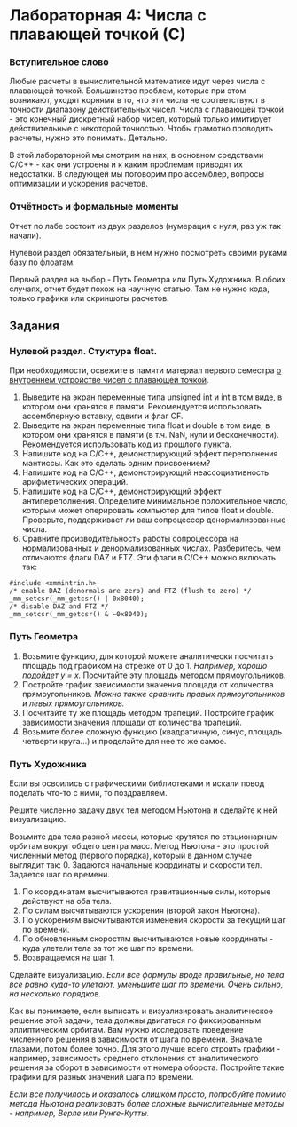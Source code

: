 # Лабораторная 4: Числа с плавающей точкой (С)


### Вступительное слово

Любые расчеты в вычислительной математике идут через числа с плавающей точкой. 
Большинство проблем, которые при этом возникают, уходят корнями в то, что эти числа не соответствуют в точности диапазону действительных чисел.
Числа с плавающей точкой - это конечный дискретный набор чисел, который только имитирует действительные с некоторой точностью.
Чтобы грамотно проводить расчеты, нужно это понимать.
Детально.

В этой лабораторной мы смотрим на них, в основном средствами C/C++ - как они устроены и к каким проблемам приводят их недостатки.
В следующей мы поговорим про ассемблер, вопросы оптимизации и ускорения расчетов.

### Отчётность и формальные моменты

Отчет по лабе состоит из двух разделов (нумерация с нуля, раз уж так начали). 

Нулевой раздел обязательный, в нем нужно посмотреть своими руками базу по флоатам. 

Первый раздел на выбор - Путь Геометра или Путь Художника. 
В обоих случаях, отчет будет похож на научную статью. 
Там не нужно кода, только графики или скриншоты расчетов.

## Задания

### Нулевой раздел. Стуктура float.

При необходимости, освежите в памяти материал первого семестра [о внутреннем устройстве чисел с плавающей точкой](https://youtu.be/DJbiaxKAs9c?list=PLecy9mZ2ycLK4kjnS2SXSUVY2w044lxGd&t=3532).

1. Выведите на экран переменные типа unsigned int и int в том виде, в котором они хранятся в памяти. Рекомендуется использовать ассемблерную вставку, сдвиги и флаг CF.
2. Выведите на экран переменные типа float и double в том виде, в котором они хранятся в памяти (в т.ч. NaN, нули и бесконечности). Рекомендуется использовать код из прошлого пункта.
3. Напишите код на С/С++, демонстрирующий эффект переполнения мантиссы. Как это сделать одним присвоением?
4. Напишите код на С/С++, демонстрирующий неассоциативность арифметических операций.
5. Напишите код на С/С++, демонстрирующий эффект антипереполнения. Определите минимальное положительное число, которым может оперировать компьютер для типов float и double. Проверьте, поддерживает ли ваш сопроцессор денормализованные числа.
6. Сравните производительность работы сопроцессора на нормализованных и денормализованных числах. Разберитесь, чем отличаются флаги DAZ и FTZ. Эти флаги в С/С++ можно включать так:
```
#include <xmmintrin.h>
/* enable DAZ (denormals are zero) and FTZ (flush to zero) */
_mm_setcsr(_mm_getcsr() | 0x8040);
/* disable DAZ and FTZ */
_mm_setcsr(_mm_getcsr() & ~0x8040);
```

### Путь Геометра

1. Возьмите функцию, для которой можете аналитически посчитать площадь под графиком на отрезке от 0 до 1. 
*Например, хорошо подойдет y = x.*
Посчитайте эту площадь методом прямоугольников.
2. Постройте график зависимости значения площади от количества прямоугольников. 
*Можно также сравнить правых прямоугольников и левых прямоугольников.*
3. Посчитайте ту же площадь методом трапеций. 
Постройте график зависимости значения площади от количества трапеций.
4. Возьмите более сложную функцию (квадратичную, синус, площадь четверти круга...) и проделайте для нее то же самое.

### Путь Художника

Если вы освоились с графическими библиотеками и искали повод поделать что-то с ними, то поздравляем.

Решите численно задачу двух тел методом Ньютона и сделайте к ней визуализацию.

Возьмите два тела разной массы, которые крутятся по стационарным орбитам вокруг общего центра масс.
Метод Ньютона - это простой численный метод (первого порядка), который в данном случае выглядит так:
0. Задаются начальные координаты и скорости тел. Задается шаг по времени.
1. По координатам высчитываются гравитационные силы, которые действуют на оба тела.
2. По силам высчитываются ускорения (второй закон Ньютона).
3. По ускорениям высчитываются изменения скорости за текущий шаг по времени.
4. По обновленным скоростям высчитываются новые координаты - куда улетели тела за тот же шаг по времени. 
5. Возвращаемся на шаг 1. 

Сделайте визуализацию. 
*Если все формулы вроде правильные, но тела все равно куда-то улетают, уменьшите шаг по времени.
Очень сильно, на несколько порядков.*

Как вы понимаете, если выписать и визуализировать аналитическое решение этой задачи, тела должны двигаться по фиксированным эллиптическим орбитам.
Вам нужно исследовать поведение численного решения в зависимости от шага по времени. 
Вначале глазами, потом более точно.
Для этого лучше всего строить графики - например, зависимость среднего отклонения от аналитического решения за оборот в зависимости от номера оборота.
Постройте такие графики для разных значений шага по времени.

*Если все получилось и оказалось слишком просто, попробуйте помимо метода Ньютона реализовать более сложные вычислительные методы - например, Верле или Рунге-Кутты.*
